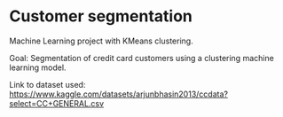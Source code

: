 # Customer segmentation 

Machine Learning project with KMeans clustering. 

Goal: Segmentation of credit card customers using a clustering machine learning model.

Link to dataset used: https://www.kaggle.com/datasets/arjunbhasin2013/ccdata?select=CC+GENERAL.csv

